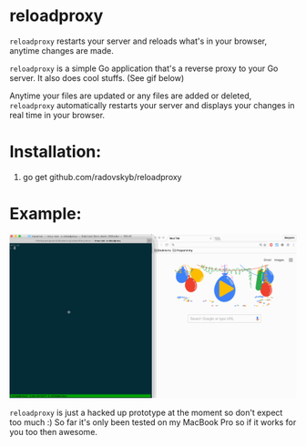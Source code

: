 # reloadproxy

`reloadproxy` restarts your server and reloads what's in your browser, anytime changes are made.

`reloadproxy` is a simple Go application that's a reverse proxy to your Go server. It also does cool stuffs. (See gif below)

Anytime your files are updated or any files are added or deleted, `reloadproxy` automatically
restarts your server and displays your changes in real time in your browser.

# Installation:

1. go get github.com/radovskyb/reloadproxy

# Example:

![reloadproxy.gif](https://github.com/radovskyb/reloadproxy/blob/master/reloadproxy.gif)

`reloadproxy` is just a hacked up prototype at the moment so don't expect too much :)
So far it's only been tested on my MacBook Pro so if it works for you too then awesome.

